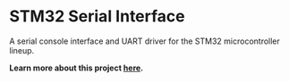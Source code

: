 # STM32 Serial Interface

A serial console interface and UART driver for the STM32 microcontroller lineup.

**Learn more about this project [here](https://grantwilk.com/portfolio/stm32-serial-interface/).**
